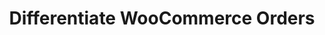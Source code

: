 ---
title: "Differentiate WooCommerce Orders"
name: "channelmeta_woocommerce"
key: "order_code_prefix"
description: "Prefix all orders with this"
user_friendly_description: "Stock2Shop can add a prefix to the order number from orders being placed on WooCommerce like Woo, or WebSales. This is particularly useful if you are syncing to multiple channels using Stock2Shop."
default: "#"
values: []
tags: [channelmeta,woocommerce]
type: "meta"
process: "orders"
headless: true
---